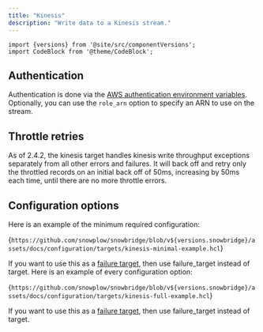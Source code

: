 ```yaml
---
title: "Kinesis"
description: "Write data to a Kinesis stream."
---
```


```mdx-code-block
import {versions} from '@site/src/componentVersions';
import CodeBlock from '@theme/CodeBlock';
```

## Authentication

Authentication is done via the [AWS authentication environment variables](https://docs.aws.amazon.com/cli/latest/userguide/cli-configure-envvars.html). Optionally, you can use the `role_arn` option to specify an ARN to use on the stream.

## Throttle retries

As of 2.4.2, the kinesis target handles kinesis write throughput exceptions separately from all other errors and failures. It will back off and retry only the throttled records on an initial back off of 50ms, increasing by 50ms each time, until there are no more throttle errors.

## Configuration options

Here is an example of the minimum required configuration:

<CodeBlock language="hcl" reference>{`
https://github.com/snowplow/snowbridge/blob/v${versions.snowbridge}/assets/docs/configuration/targets/kinesis-minimal-example.hcl
`}</CodeBlock>

If you want to use this as a [failure target](/docs/destinations/forwarding-events/snowbridge/concepts/failure-model/index.md#failure-targets), then use failure_target instead of target.
Here is an example of every configuration option:

<CodeBlock language="hcl" reference>{`
https://github.com/snowplow/snowbridge/blob/v${versions.snowbridge}/assets/docs/configuration/targets/kinesis-full-example.hcl
`}</CodeBlock>

If you want to use this as a [failure target](/docs/destinations/forwarding-events/snowbridge/concepts/failure-model/index.md#failure-targets), then use failure_target instead of target.
